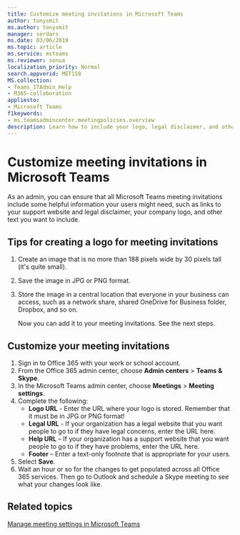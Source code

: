 ```yaml
---
title: Customize meeting invitations in Microsoft Teams
author: tonysmit
ms.author: tonysmit
manager: serdars
ms.date: 03/06/2019
ms.topic: article
ms.service: msteams
ms.reviewer: sonua 
localization_priority: Normal
search.appverid: MET150
MS.collection: 
- Teams_ITAdmin_Help
- M365-collaboration
appliesto: 
- Microsoft Teams
f1keywords: 
- ms.teamsadmincenter.meetingpolicies.overview
description: Learn how to include your logo, legal disclaimer, and other information in your meeting invitations.
---
```


# Customize meeting invitations in Microsoft Teams

As an admin, you can ensure that all Microsoft Teams meeting invitations include some helpful information your users might need, such as links to your support website and legal disclaimer, your company logo, and other text you want to include. 

## Tips for creating a logo for meeting invitations

1. Create an image that is no more than 188 pixels wide by 30 pixels tall (it's quite small).
2. Save the image in JPG or PNG format.
3. Store the image in a central location that everyone in your business can access, such as a network share, shared OneDrive for Business folder, Dropbox, and so on.

    Now you can add it to your meeting invitations. See the next steps.

## Customize your meeting invitations

1. Sign in to Office 365 with your work or school account.
2. From the Office 365 admin center, choose **Admin centers** > **Teams & Skype**.
3. In the Microsoft Teams admin center, choose **Meetings** > **Meeting settings**.
4. Complete the following:
    - **Logo URL** - Enter the URL where your logo is stored. Remember that it must be in JPG or PNG format!
    - **Legal URL** - If your organization has a legal website that you want people to go to if they have legal concerns, enter the URL here.
    - **Help URL** – If your organization has a support website that you want people to go to if they have problems, enter the URL here.
    - **Footer** – Enter a text-only footnote that is appropriate for your users.
5.	Select **Save**.
6.	Wait an hour or so for the changes to get populated across all Office 365 services. Then go to Outlook and schedule a Skype meeting to see what your changes look like.

## Related topics

[Manage meeting settings in Microsoft Teams](meeting-settings-in-teams.md)
